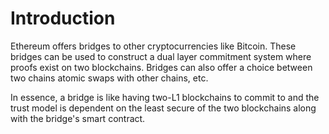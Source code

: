 # Introduction

Ethereum offers bridges to other cryptocurrencies like Bitcoin. These bridges can be used to construct a dual layer commitment system where proofs exist on two blockchains. Bridges can also offer a choice between two chains atomic swaps with other chains, etc.

In essence, a bridge is like having two-L1 blockchains to commit to and the trust model is dependent on the least secure of the two blockchains along with the bridge's smart contract.

